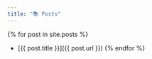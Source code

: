 ```yaml
---
title: "📚 Posts"
---
```


{% for post in site.posts %}
- [{{ post.title }}]({{ post.url }})
{% endfor %}
